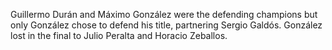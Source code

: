 Guillermo Durán and Máximo González were the defending champions but only González chose to defend his title, partnering Sergio Galdós. González lost in the final to Julio Peralta and Horacio Zeballos.
